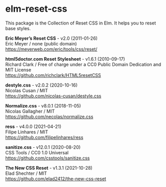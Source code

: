 # elm-reset-css

This package is the Collection of Reset CSS in Elm.
It helps you to reset base styles.

**Eric Meyer’s Reset CSS** - v2.0 (2011-01-26)  
Eric Meyer / none (public domain)  
https://meyerweb.com/eric/tools/css/reset/

**html5doctor.com Reset Stylesheet** - v1.6.1 (2010-09-17)  
Richard Clark / Free of charge under a CC0 Public Domain Dedication and MIT License  
https://github.com/richclark/HTML5resetCSS

**destyle.css** - v2.0.2 (2020-10-16)  
Nicolas Cusan / MIT  
https://github.com/nicolas-cusan/destyle.css

**Normalize.css** - v8.0.1 (2018-11-05)  
Nicolas Gallagher / MIT  
https://github.com/necolas/normalize.css

**ress** - v4.0.0 (2021-04-21)  
Filipe Linhares / MIT  
https://github.com/filipelinhares/ress

**sanitize.css** - v12.0.1 (2020-08-20)  
CSS Tools / CC0 1.0 Universal  
https://github.com/csstools/sanitize.css

**The New CSS Reset** - v1.3.1 (2021-10-28)  
Elad Shechter / MIT  
https://github.com/elad2412/the-new-css-reset
